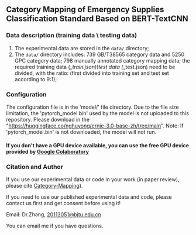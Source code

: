 ## Category Mapping of Emergency Supplies Classification Standard Based on BERT-TextCNN


### Data description (training data \ testing data)

1. The experimental data are stored in the `data/` directory;
2. The `data/` directory includes: 739 GB/T38565 category data and 5250 GPC category data; 798 manually annotated category mapping data;
   the required training data (*_train.json)\test data (*_test.json) need to be divided, with the ratio: (first divided into training set and test set according to 9:1);

### Configuration
The configuration file is in the 'model/' file directory. Due to the file size limitation, the 'pytorch_model.bin' used by the model is not uploaded to this repository. Please download in the "https://huggingface.co/nghuyong/ernie-3.0-base-zh/tree/main".
Note: If 'pytorch_model.bin' is not downloaded, the model will not run.

#### If you don't have a GPU device available, you can use the free GPU device provided by [Google Colaboratory](https://colab.research.google.com/notebooks/intro.ipynb)

### Citation and Author
If you use our experimental data or code in your work (in paper review), please cite [Category-Mapping](https://github.com/simpleax/Category-Mapping.git)).

If you need to use our published experimental data and code, please contact us first and get consent before using it!

Email: Dr.Zhang, 20113051@bjtu.edu.cn

You can email me if you have questions.
